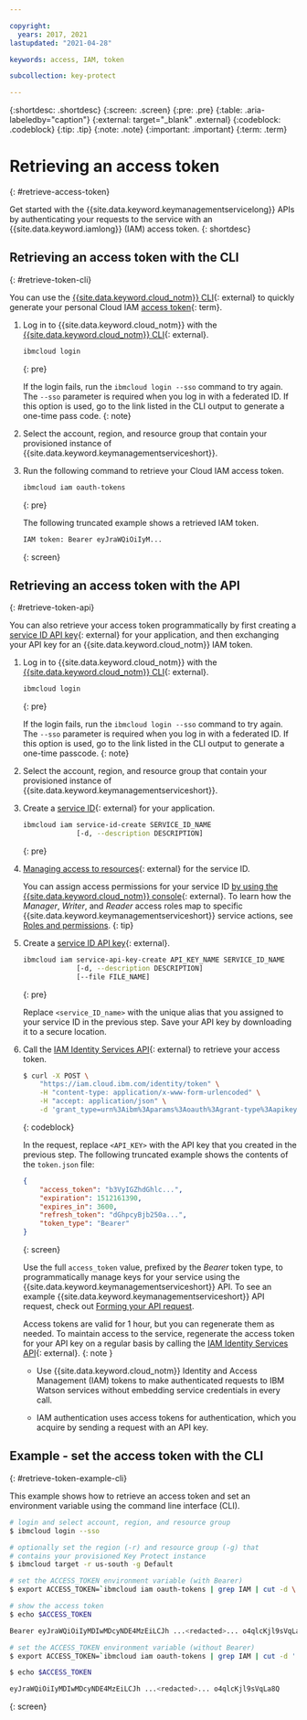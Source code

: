 ```yaml
---

copyright:
  years: 2017, 2021
lastupdated: "2021-04-28"

keywords: access, IAM, token

subcollection: key-protect

---
```


{:shortdesc: .shortdesc}
{:screen: .screen}
{:pre: .pre}
{:table: .aria-labeledby="caption"}
{:external: target="_blank" .external}
{:codeblock: .codeblock}
{:tip: .tip}
{:note: .note}
{:important: .important}
{:term: .term}

# Retrieving an access token
{: #retrieve-access-token}

Get started with the {{site.data.keyword.keymanagementservicelong}} APIs by
authenticating your requests to the service with an
{{site.data.keyword.iamlong}} (IAM) access token.
{: shortdesc}

## Retrieving an access token with the CLI
{: #retrieve-token-cli}

You can use the
[{{site.data.keyword.cloud_notm}} CLI](/docs/cli?topic=cli-getting-started){: external}
to quickly generate your personal Cloud IAM [access token](#x2113001){: term}.

1. Log in to {{site.data.keyword.cloud_notm}} with the
   [{{site.data.keyword.cloud_notm}} CLI](/docs/cli?topic=cli-getting-started){: external}.

   ```sh
   ibmcloud login
   ```
   {: pre}

   If the login fails, run the `ibmcloud login --sso` command to try again. The
   `--sso` parameter is required when you log in with a federated ID. If this
   option is used, go to the link listed in the CLI output to generate a
   one-time pass code.
   {: note}

2. Select the account, region, and resource group that contain your provisioned
   instance of {{site.data.keyword.keymanagementserviceshort}}.

3. Run the following command to retrieve your Cloud IAM access token.

   ```sh
   ibmcloud iam oauth-tokens
   ```
   {: pre}

   The following truncated example shows a retrieved IAM token.

   ```sh
   IAM token: Bearer eyJraWQiOiIyM...
   ```
   {: screen}

## Retrieving an access token with the API
{: #retrieve-token-api}

You can also retrieve your access token programmatically by first creating a
[service ID API key](/docs/account?topic=account-serviceidapikeys){: external}
for your application, and then exchanging your API key for an
{{site.data.keyword.cloud_notm}} IAM token.

1. Log in to {{site.data.keyword.cloud_notm}} with the
   [{{site.data.keyword.cloud_notm}} CLI](/docs/cli?topic=cli-getting-started){: external}.

   ```sh
   ibmcloud login
   ```
   {: pre}

   If the login fails, run the `ibmcloud login --sso` command to try again. The
   `--sso` parameter is required when you log in with a federated ID. If this
   option is used, go to the link listed in the CLI output to generate a
   one-time passcode.
   {: note}

2. Select the account, region, and resource group that contain your provisioned
   instance of {{site.data.keyword.keymanagementserviceshort}}.

3. Create a
   [service ID](/docs/account?topic=account-serviceids){: external} for your application.

   ```sh
   ibmcloud iam service-id-create SERVICE_ID_NAME
                [-d, --description DESCRIPTION]
   ```
   {: pre}

4. [Managing access to resources](/docs/account?topic=account-assign-access-resources){: external}
   for the service ID.

   You can assign access permissions for your service ID
   [by using the {{site.data.keyword.cloud_notm}} console](/docs/account?topic=account-assign-access-resources#assign-new-access){: external}.
   To learn how the _Manager_, _Writer_, and _Reader_ access roles map to
   specific {{site.data.keyword.keymanagementserviceshort}} service actions,
   see
   [Roles and permissions](/docs/key-protect?topic=key-protect-manage-access#manage-access-roles).
   {: tip}

5. Create a
   [service ID API key](/docs/account?topic=account-serviceidapikeys){: external}.

   ```sh
   ibmcloud iam service-api-key-create API_KEY_NAME SERVICE_ID_NAME
                [-d, --description DESCRIPTION]
                [--file FILE_NAME]
   ```
   {: pre}

   Replace `<service_ID_name>` with the unique alias that you assigned to your
   service ID in the previous step. Save your API key by downloading it to a
   secure location.

6. Call the
   [IAM Identity Services API](/apidocs/iam-identity-token-api){: external}
   to retrieve your access token.

   ```sh
   $ curl -X POST \
       "https://iam.cloud.ibm.com/identity/token" \
       -H "content-type: application/x-www-form-urlencoded" \
       -H "accept: application/json" \
       -d 'grant_type=urn%3Aibm%3Aparams%3Aoauth%3Agrant-type%3Aapikey&apikey=<API_KEY>' > token.json
   ```
   {: codeblock}

   In the request, replace `<API_KEY>` with the API key that you created in the
   previous step. The following truncated example shows the contents of the
   `token.json` file:

   ```json
   {
       "access_token": "b3VyIGZhdGhlc...",
       "expiration": 1512161390,
       "expires_in": 3600,
       "refresh_token": "dGhpcyBjb250a...",
       "token_type": "Bearer"
   }
   ```
   {: screen}

   Use the full `access_token` value, prefixed by the _Bearer_ token type, to
   programmatically manage keys for your service using the
   {{site.data.keyword.keymanagementserviceshort}} API. To see an example
   {{site.data.keyword.keymanagementserviceshort}} API request, check out
   [Forming your API request](/docs/key-protect?topic=key-protect-set-up-api#form-api-request).

   Access tokens are valid for 1 hour, but you can regenerate them as needed.
   To maintain access to the service, regenerate the access token for your API
   key on a regular basis by calling the
   [IAM Identity Services API](/apidocs/iam-identity-token-api){: external}.
   {: note }

   - Use {{site.data.keyword.cloud_notm}} Identity and Access Management (IAM)
     tokens to make authenticated requests to IBM Watson services without
     embedding service credentials in every call.

   - IAM authentication uses access tokens for authentication, which you acquire
     by sending a request with an API key.

## Example - set the access token with the CLI
{: #retrieve-token-example-cli}

This example shows how to retrieve an access token and set an environment
variable using the command line interface (CLI).

```sh
# login and select account, region, and resource group
$ ibmcloud login --sso

# optionally set the region (-r) and resource group (-g) that
# contains your provisioned Key Protect instance
$ ibmcloud target -r us-south -g Default

# set the ACCESS_TOKEN environment variable (with Bearer)
$ export ACCESS_TOKEN=`ibmcloud iam oauth-tokens | grep IAM | cut -d \: -f 2 | sed 's/^ *//'`

# show the access token
$ echo $ACCESS_TOKEN

Bearer eyJraWQiOiIyMDIwMDcyNDE4MzEiLCJh ...<redacted>... o4qlcKjl9sVqLa8Q

# set the ACCESS_TOKEN environment variable (without Bearer)
$ export ACCESS_TOKEN=`ibmcloud iam oauth-tokens | grep IAM | cut -d ' ' -f 5 | sed 's/^ *//'`

$ echo $ACCESS_TOKEN

eyJraWQiOiIyMDIwMDcyNDE4MzEiLCJh ...<redacted>... o4qlcKjl9sVqLa8Q
```
{: screen}
